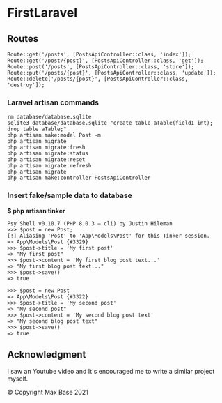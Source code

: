 # FirstLaravel

## Routes

```
Route::get('/posts', [PostsApiController::class, 'index']);
Route::get('/post/{post}', [PostsApiController::class, 'get']);
Route::post('/posts', [PostsApiController::class, 'store']);
Route::put('/posts/{post}', [PostsApiController::class, 'update']);
Route::delete('/posts/{post}', [PostsApiController::class, 'destroy']);
```

### Laravel artisan commands

```
rm database/database.sqlite 
sqlite3 database/database.sqlite "create table aTable(field1 int); drop table aTable;"
php artisan make:model Post -m
php artisan migrate
php artisan migrate:fresh
php artisan migrate:status
php artisan migrate:reset
php artisan migrate:refresh
php artisan migrate
php artisan make:controller PostsApiController 
```

### Insert fake/sample data to database

**$ php artisan tinker**

```
Psy Shell v0.10.7 (PHP 8.0.3 — cli) by Justin Hileman
>>> $post = new Post;
[!] Aliasing 'Post' to 'App\Models\Post' for this Tinker session.
=> App\Models\Post {#3329}
>>> $post->title = 'My first post'
=> "My first post"
>>> $post->content = 'My first blog post text...'
=> "My first blog post text..."
>>> $post->save()
=> true

>>> $post = new Post
=> App\Models\Post {#3322}
>>> $post->title = 'My second post'
=> "My second post"
>>> $post->content = 'My second blog post text'
=> "My second blog post text"
>>> $post->save()
=> true
```

## Acknowledgment

I saw an Youtube video and It's encouraged me to write a similar project myself.

© Copyright Max Base 2021
